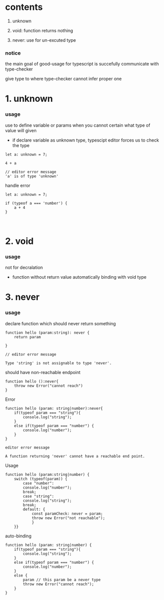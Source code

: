 # contents

1. unknown

2. void: function returns nothing

3. never: use for un-excuted type

### notice

the main goal of good-usage for typescript is succefully communicate with type-checker

give type to where type-checker cannot infer proper one

# 1. unknown

### usage

use to define variable or params
when you cannot certain what type of value will given

- if declare variable as unknown type, typescipt editor forces us to check the type

```
let a: unknown = 7;

4 + a

// editor error message
'a' is of type 'unknown'
```

handle error

```
let a: unknown = 7;

if (typeof a === 'number') {
    a + 4
}
```

<br>

# 2. void

### usage

not for decralation

- function without return value automatically binding with void type

# 3. never

### usage

declare function which should never return something

```
function hello (param:string): never {
    return param

}

// editor error message

Type 'string' is not assignable to type 'never'.
```

should have non-reachable endpoint

```
function hello ():never{
    throw new Error("cannot reach")
}
```

Error

```
function hello (param: string|number):never{
    if(typeof param === "string"){
        console.log("string");
    }
    else if(typeof param === "number") {
        console.log("number");
    }
}

editor error message

A function returning 'never' cannot have a reachable end point.
```

Usage

```
function hello (param:string|number) {
    switch (typeof(param)) {
        case "number":
        console.log("number");
        break;
        case "string":
        console.log("string");
        break;
        default: {
            const paramCheck: never = param;
            throw new Error("not reachable");
            }
    }}
```

auto-binding

```
function hello (param: string|number) {
    if(typeof param === "string"){
        console.log("string");
    }
    else if(typeof param === "number") {
        console.log("number");
    }
    else {
        param // this param be a never type
        throw new Error("cannot reach");
    }
}
```
